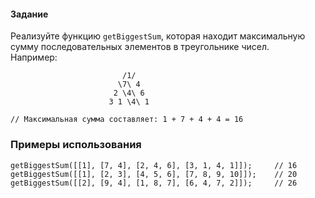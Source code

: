 #### Задание

Реализуйте функцию `getBiggestSum`, которая находит максимальную сумму последовательных
элементов в треугольнике чисел.<br>
Например:

```
                         /1/
                        \7\ 4 
                       2 \4\ 6 
                      3 1 \4\ 1

// Максимальная сумма составляет: 1 + 7 + 4 + 4 = 16
```

### Примеры использования

```
getBiggestSum([[1], [7, 4], [2, 4, 6], [3, 1, 4, 1]]);     // 16
getBiggestSum([[1], [2, 3], [4, 5, 6], [7, 8, 9, 10]]);    // 20
getBiggestSum([[2], [9, 4], [1, 8, 7], [6, 4, 7, 2]]);     // 26
```